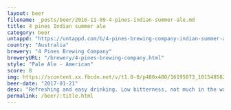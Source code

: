 ```yaml
---
layout: beer
filename: _posts/beer/2016-11-09-4-pines-indian-summer-ale.md
title: 4 pines Indian summer ale
category: beer
untappd: "https://untappd.com/b/4-pines-brewing-company-indian-summer-ale/1204571"
country: "Australia"
brewery: "4 Pines Brewing Company"
breweryURL: "/brewery/4-pines-brewing-company.html"
style: "Pale Ale - American"
score: 8
img: https://scontent.xx.fbcdn.net/v/t1.0-0/p480x480/16195073_10154858215448745_7085530304765501234_n.jpg?_nc_cat=106&_nc_ht=scontent.xx&oh=6e253c789299e0ed5fbc4e67c782ce7d&oe=5DC27541
beer-date: "2017-01-21"
desc: "Refreshing and easy drinking. Low bitterness, not much in the way of hops but enough to make it tasty"
permalink: /beer/:title.html
---
```

